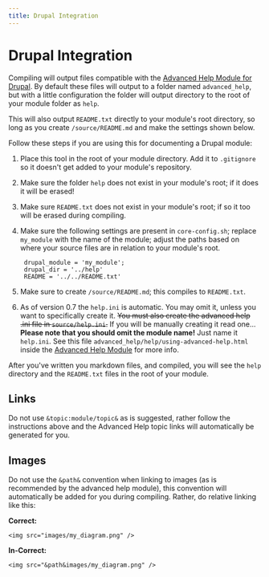 ```yaml
---
title: Drupal Integration
---
```

[help_module]:http://drupal.org/project/advanced_help
# Drupal Integration
Compiling will output files compatible with the [Advanced Help Module for Drupal][help_module].  By default these files will output to a folder named `advanced_help`, but with a little configuration the folder will output directory to the root of your module folder as `help`.

This will also output `README.txt` directly to your module's root directory, so long as you create `/source/README.md` and make the settings shown below.

Follow these steps if you are using this for documenting a Drupal module:

1. Place this tool in the root of your module directory.  Add it to `.gitignore` so it doesn't get added to your module's repository.
3. Make sure the folder `help` does not exist in your module's root; if it does it will be erased!
4. Make sure `README.txt` does not exist in your module's root; if so it too will be erased during compiling.
1. Make sure the following settings are present in `core-config.sh`; replace `my_module` with the name of the module; adjust the paths based on where your source files are in relation to your module's root.
        
        drupal_module = 'my_module';
        drupal_dir = '../help'
        README = '../../README.txt'
        
2. Make sure to create `/source/README.md`; this compiles to `README.txt`.
3. As of version 0.7 the `help.ini` is automatic.  You may omit it, unless you want to specifically create it. <s>You must also create the advanced help .ini file in `source/help.ini`.</s>  If you will be manually creating it read one... **Please note that you should omit the module name!**  Just name it `help.ini`.  See this file `advanced_help/help/using-advanced-help.html` inside the [Advanced Help Module][help_module] for more info.

After you've written you markdown files, and compiled, you will see the `help` directory and the `README.txt` files in the root of your module.

## Links
Do not use `&topic:module/topic&` as is suggested, rather follow the instructions above and the Advanced Help topic links will automatically be generated for you.

## Images
Do not use the `&path&` convention when linking to images (as is recommended by the advanced help module), this convention will automatically be added for you during compiling.  Rather, do relative linking like this:

**Correct:**

    <img src="images/my_diagram.png" />

**In-Correct:**

    <img src="&path&images/my_diagram.png" />
